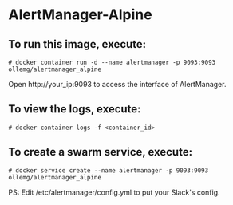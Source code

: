 # AlertManager-Alpine


## To run this image, execute:
```
# docker container run -d --name alertmanager -p 9093:9093 ollemg/alertmanager_alpine
```

Open http://your_ip:9093 to access the interface of AlertManager.

## To view the logs, execute:
```
# docker container logs -f <container_id>
```

## To create a swarm service, execute:
```
# docker service create --name alertmanager -p 9093:9093 ollemg/alertmanager_alpine
```

PS: Edit /etc/alertmanager/config.yml to put your Slack's config.
